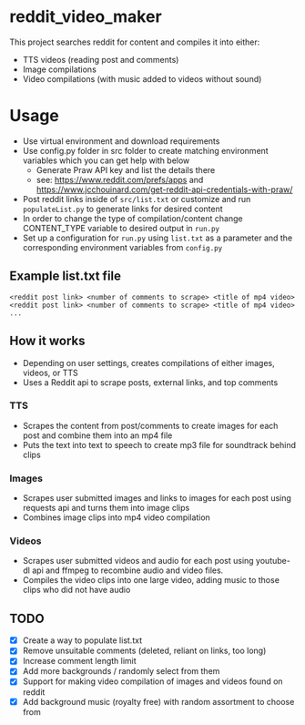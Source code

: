 # reddit_video_maker
This project searches reddit for content and compiles it into either:
* TTS videos (reading post and comments) 
* Image compilations
* Video compilations (with music added to videos without sound)


# Usage
* Use virtual environment and download requirements
* Use config.py folder in src folder to create matching environment variables which you can get help with below
  - Generate Praw API key and list the details there
  - see: https://www.reddit.com/prefs/apps and https://www.jcchouinard.com/get-reddit-api-credentials-with-praw/
* Post reddit links inside of `src/list.txt` or customize and run `populateList.py` to generate links for desired content
* In order to change the type of compilation/content change CONTENT_TYPE variable to desired output in `run.py`
* Set up a configuration for `run.py` using `list.txt` as a parameter and the corresponding environment variables from `config.py`

## Example list.txt file
```
<reddit post link> <number of comments to scrape> <title of mp4 video>
<reddit post link> <number of comments to scrape> <title of mp4 video>
...
```

## How it works
* Depending on user settings, creates compilations of either images, videos, or TTS
* Uses a Reddit api to scrape posts, external links, and top comments
### TTS 
* Scrapes the content from post/comments to create images for each post and combine them into an mp4 file
* Puts the text into text to speech to create mp3 file for soundtrack behind clips
### Images
* Scrapes user submitted images and links to images for each post using requests api and turns them into image clips
* Combines image clips into mp4 video compilation
### Videos
* Scrapes user submitted videos and audio for each post using youtube-dl api and ffmpeg to recombine audio and video files.
* Compiles the video clips into one large video, adding music to those clips who did not have audio


## TODO
- [x] Create a way to populate list.txt
- [x] Remove unsuitable comments (deleted, reliant on links, too long)
- [x] Increase comment length limit
- [x] Add more backgrounds / randomly select from them
- [x] Support for making video compilation of images and videos found on reddit
- [x] Add background music (royalty free) with random assortment to choose from
